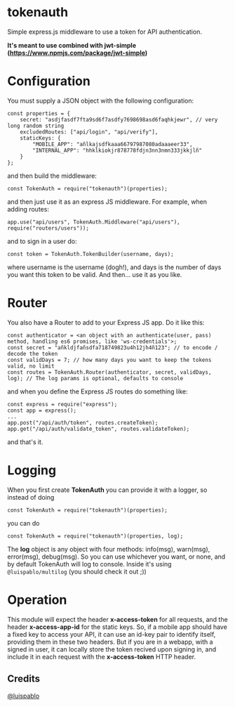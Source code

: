 # tokenauth
Simple express.js middleware to use a token for API authentication.

**It's meant to use combined with jwt-simple (https://www.npmjs.com/package/jwt-simple)**

# Configuration
You must supply a JSON object with the following configuration:

```
const properties = {
	secret: "asdjfasdf7fta9sd6f7asdfy7698698asd6faqhkjewr", // very long random string
	excludedRoutes: ["api/login", "api/verify"],
	staticKeys: {
		"MOBILE_APP": "añlkajsdfkaaa66797987080adaaaeer33",
		"INTERNAL_APP": "hhklkiokjr878778fdjn3nn3nmn333jkkjlñ"
	}
};
```

and then build the middleware:

```
const TokenAuth = require("tokenauth")(properties);
```

and then just use it as an express JS middleware. For example, when adding routes:

```
app.use("api/users", TokenAuth.Middleware("api/users"), require("routers/users"));
```

and to sign in a user do:

```
const token = TokenAuth.TokenBuilder(username, days);
```

where username is the username (dogh!), and days is the number of days you want
this token to be valid. And then... use it as you like.

# Router

You also have a Router to add to your Express JS app. Do it like this:

```
const authenticator = <an object with an authenticate(user, pass) method, handling es6 promises, like 'ws-credentials'>;
const secret = "añkldjfañsdfa718749823u4h12jh4ñ123"; // to encode / decode the token
const validDays = 7; // how many days you want to keep the tokens valid, no limit
const routes = TokenAuth.Router(authenticator, secret, validDays, log); // The log params is optional, defaults to console
```

and when you define the Express JS routes do something like:

```
const express = require("express");
const app = express();
...
app.post("/api/auth/token", routes.createToken);
app.get("/api/auth/validate_token", routes.validateToken);
```

and that's it.

# Logging

When you first create **TokenAuth** you can provide it with a logger, so instead
of doing

```
const TokenAuth = require("tokenauth")(properties);
```

you can do

```
const TokenAuth = require("tokenauth")(properties, log);
```

The **log** object is any object with four methods: info(msg), warn(msg), error(msg),
debug(msg). So you can use whichever you want, or none, and by default TokenAuth
will log to console.
Inside it's using ```@luispablo/multilog``` (you should check it out ;))

# Operation
This module will expect the header **x-access-token** for all requests, and the
header **x-access-app-id** for the static keys.
So, if a mobile app should have a fixed key to access your API, it can use an id-key
pair to identify itself, providing them in these two headers.
But if you are in a webapp, with a signed in user, it can locally store the token
recived upon signing in, and include it in each request with the **x-access-token**
HTTP header.

## Credits

[@luispablo](https://twitter.com/luispablo)
